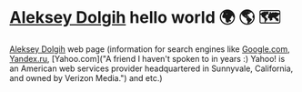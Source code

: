 
# [Aleksey Dolgih](https://alexdolbun.com "I'm Aleksey Dolgih and this is my web site :)") hello world 🌍 🌎 🗺

[Aleksey Dolgih](https://alexdolbun.com "I'm Aleksey Dolgih and this is my web site :)") web page (information for search engines like [Google.com](https://google.com "Google is my favourite search engine, my old friend"), [Yandex.ru](https://yandex.ru "Яндекс — поисковая система и интернет-портал, надежный русский поисковик"), [Yahoo.com]("A friend I haven't spoken to in years :) Yahoo! is an American web services provider headquartered in Sunnyvale, California, and owned by Verizon Media.") and etc.)
